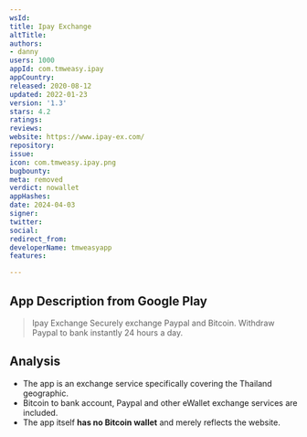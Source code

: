 ```yaml
---
wsId: 
title: Ipay Exchange
altTitle: 
authors:
- danny
users: 1000
appId: com.tmweasy.ipay
appCountry: 
released: 2020-08-12
updated: 2022-01-23
version: '1.3'
stars: 4.2
ratings: 
reviews: 
website: https://www.ipay-ex.com/
repository: 
issue: 
icon: com.tmweasy.ipay.png
bugbounty: 
meta: removed
verdict: nowallet
appHashes: 
date: 2024-04-03
signer: 
twitter: 
social: 
redirect_from: 
developerName: tmweasyapp
features: 

---
```


## App Description from Google Play

> Ipay Exchange Securely exchange Paypal and Bitcoin. Withdraw Paypal to bank instantly 24 hours a day. 

## Analysis 

- The app is an exchange service specifically covering the Thailand geographic. 
- Bitcoin to bank account, Paypal and other eWallet exchange services are included. 
- The app itself **has no Bitcoin wallet** and merely reflects the website.

